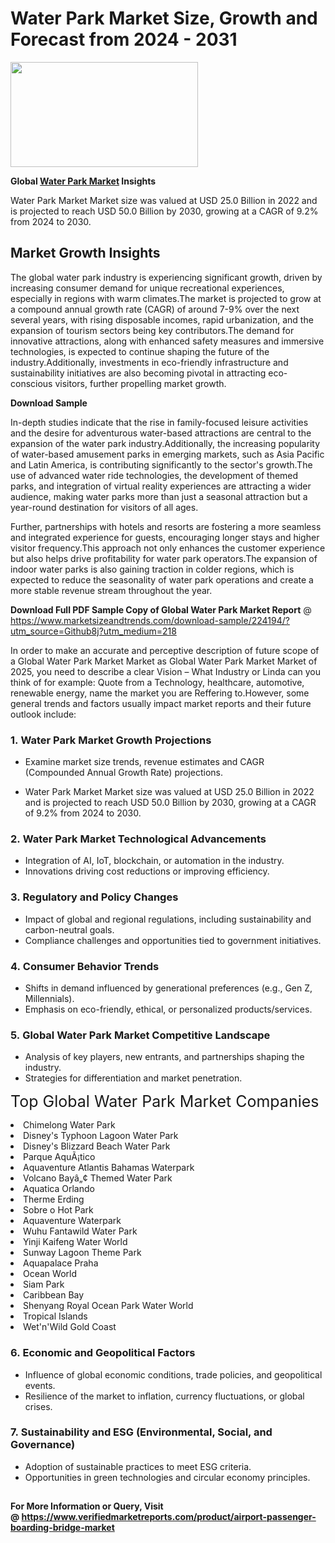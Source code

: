 <H1>Water Park Market Size, Growth and Forecast from 2024 - 2031</H1><img class="aligncenter size-medium wp-image-584254" src="https://thirdeyenews.in/wp-content/uploads/2024/09/Global-Market-Research-300x168.jpeg" alt="" width="300" height="168" /><p><strong>Global&nbsp;<a href="https://www.marketsizeandtrends.com/download-sample/224194/?utm_source=Github8j?utm_medium=218">Water Park Market</a> Insights</strong></p><p>Water Park Market Market size was valued at USD 25.0 Billion in 2022 and is projected to reach USD 50.0 Billion by 2030, growing at a CAGR of 9.2% from 2024 to 2030.</p><p><h2>Market Growth Insights</h2> <p>The global water park industry is experiencing significant growth, driven by increasing consumer demand for unique recreational experiences, especially in regions with warm climates.The market is projected to grow at a compound annual growth rate (CAGR) of around 7-9% over the next several years, with rising disposable incomes, rapid urbanization, and the expansion of tourism sectors being key contributors.The demand for innovative attractions, along with enhanced safety measures and immersive technologies, is expected to continue shaping the future of the industry.Additionally, investments in eco-friendly infrastructure and sustainability initiatives are also becoming pivotal in attracting eco-conscious visitors, further propelling market growth.</p> <p><strong>Download Sample</strong></p> <p>In-depth studies indicate that the rise in family-focused leisure activities and the desire for adventurous water-based attractions are central to the expansion of the water park industry.Additionally, the increasing popularity of water-based amusement parks in emerging markets, such as Asia Pacific and Latin America, is contributing significantly to the sector's growth.The use of advanced water ride technologies, the development of themed parks, and integration of virtual reality experiences are attracting a wider audience, making water parks more than just a seasonal attraction but a year-round destination for visitors of all ages.</p> <p>Further, partnerships with hotels and resorts are fostering a more seamless and integrated experience for guests, encouraging longer stays and higher visitor frequency.This approach not only enhances the customer experience but also helps drive profitability for water park operators.The expansion of indoor water parks is also gaining traction in colder regions, which is expected to reduce the seasonality of water park operations and create a more stable revenue stream throughout the year.</p> <p><span class=""><strong>Download Full PDF Sample Copy of Global Water Park Market Report</strong> @ <a href="https://www.marketsizeandtrends.com/download-sample/224194/?utm_source=Github8j?utm_medium=218" target="_blank">https://www.marketsizeandtrends.com/download-sample/224194/?utm_source=Github8j?utm_medium=218</a></span></p><p>In order to make an accurate and perceptive description of future scope of a Global&nbsp;Water Park Market Market as Global&nbsp;Water Park Market Market of 2025, you need to describe a clear Vision &ndash; What Industry or Linda can you think of for example: Quote from a Technology, healthcare, automotive, renewable energy, name the market you are Reffering to.However, some general trends and factors usually impact market reports and their future outlook include:</p><h3>1.&nbsp;<strong>Water Park Market Growth Projections</strong></h3><ul><li>Examine market size trends, revenue estimates and CAGR (Compounded Annual Growth Rate) projections.</li><li><p>Water Park Market Market size was valued at USD 25.0 Billion in 2022 and is projected to reach USD 50.0 Billion by 2030, growing at a CAGR of 9.2% from 2024 to 2030.</p></li></ul><h3>2.&nbsp;<strong>Water Park Market Technological Advancements</strong></h3><ul><li>Integration of AI, IoT, blockchain, or automation in the industry.</li><li>Innovations driving cost reductions or improving efficiency.</li></ul><h3>3.&nbsp;<strong>Regulatory and Policy Changes</strong></h3><ul><li>Impact of global and regional regulations, including sustainability and carbon-neutral goals.</li><li>Compliance challenges and opportunities tied to government initiatives.</li></ul><h3>4.&nbsp;<strong>Consumer Behavior Trends</strong></h3><ul><li>Shifts in demand influenced by generational preferences (e.g., Gen Z, Millennials).</li><li>Emphasis on eco-friendly, ethical, or personalized products/services.</li></ul><h3>5.&nbsp;<strong>Global Water Park Market Competitive Landscape</strong></h3><ul><li>Analysis of key players, new entrants, and partnerships shaping the industry.</li><li>Strategies for differentiation and market penetration.</li></ul><p data-pm-slice="1 1 []"><span style="color: inherit; font-family: inherit; font-size: 25px;">Top Global Water Park Market Companies</span></p><div class="" data-test-id=""><p><li>Chimelong Water Park</li><li> Disney's Typhoon Lagoon Water Park</li><li> Disney's Blizzard Beach Water Park</li><li> Parque AquÃ¡tico</li><li> Aquaventure Atlantis Bahamas Waterpark</li><li> Volcano Bayâ„¢ Themed Water Park</li><li> Aquatica Orlando</li><li> Therme Erding</li><li> Sobre o Hot Park</li><li> Aquaventure Waterpark</li><li> Wuhu Fantawild Water Park</li><li> Yinji Kaifeng Water World</li><li> Sunway Lagoon Theme Park</li><li> Aquapalace Praha</li><li> Ocean World</li><li> Siam Park</li><li> Caribbean Bay</li><li> Shenyang Royal Ocean Park Water World</li><li> Tropical Islands</li><li> Wet'n'Wild Gold Coast</li></p></div><h3>6.&nbsp;<strong>Economic and Geopolitical Factors</strong></h3><ul><li>Influence of global economic conditions, trade policies, and geopolitical events.</li><li>Resilience of the market to inflation, currency fluctuations, or global crises.</li></ul><h3>7.&nbsp;<strong>Sustainability and ESG (Environmental, Social, and Governance)</strong></h3><ul><li>Adoption of sustainable practices to meet ESG criteria.</li><li>Opportunities in green technologies and circular economy principles.</li></ul><h2><strong style="font-size: 14px;">For More Information or Query, Visit @&nbsp;</strong><a style="background-color: #ffffff; font-size: 14px;" href="https://www.marketsizeandtrends.com/report/water-park-market/" target="_blank">https://www.verifiedmarketreports.com/product/airport-passenger-boarding-bridge-market</a></h2>
